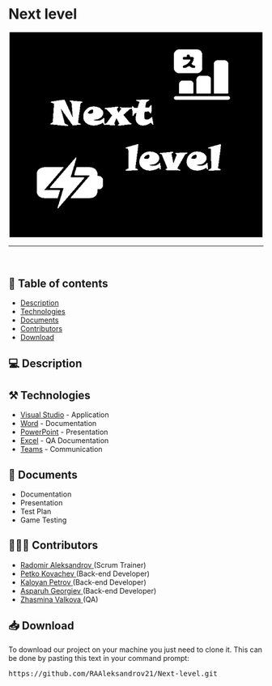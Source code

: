 <h1>Next level</h1>
<p align = "center">
  <img src = "Pictures/Next level.logo.png" alt = "Next level.logo.png" width="500px">
</p>

<hr>

<br>


## 📝 Table of contents

- [Description](#description)
- [Technologies](#technologies)
- [Documents](#documents)
- [Contributors](#contributors)
- [Download](#download)


## 💻 Description <a name="description"></a>

<p align = "center">
  
</p>


## ⚒️ Technologies <a name="technologies"></a>

- [Visual Studio](https://visualstudio.microsoft.com/) - Application 
- [Word](https://www.microsoft.com/en-us/microsoft-365/word) - Documentation
- [PowerPoint](https://www.microsoft.com/en-us/microsoft-365/powerpoint) - Presentation
- [Excel](https://www.microsoft.com/en-us/microsoft-365/excel) - QA Documentation
- [Teams](https://teams.microsoft.com/) - Communication


## 📄 Documents <a name="documents"></a>

- Documentation
- Presentation
- Test Plan
- Game Testing

## 🧑🏻‍💻 Contributors <a name="contributors"></a>

- <a href = "https://github.com/RAAleksandrov21"> Radomir Aleksandrov </a> (Scrum Trainer)
- <a href = "https://github.com/PPKovachev22"> Petko Kovachev </a> (Back-end Developer)
- <a href = "https://github.com/KSPetrov22"> Kaloyan Petrov </a> (Back-end Developer)
- <a href = "https://github.com/AZGeorgiev22"> Asparuh Georgiev </a> (Back-end Developer)
- <a href = "https://github.com/ZIValkova21"> Zhasmina Valkova </a> (QA)

## 📥 Download <a name="download"></a>

<p>To download our project on your machine you just need to clone it. This can be done by pasting this text in your command prompt:</p>

<pre>https://github.com/RAAleksandrov21/Next-level.git</pre>
